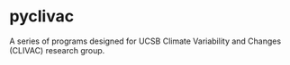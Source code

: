 # pyclivac
A series of programs designed for UCSB Climate Variability and Changes (CLIVAC) research group.
